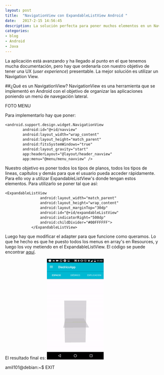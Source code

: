 ```yaml
---
layout: post
title:  "NavigationView con ExpandableListView Android "
date:   2017-2-15 14:56:45
description: La solución perfecta para poner muchos elementos en un NavigationView
categories:
- blog
- Android
- Java
---
```


La aplicación está avanzando y ha llegado al punto en el que tenemos mucha documentación, pero hay que ordenarla con nuestro objetivo de tener una UX (*user experience*) presentable. La mejor solución es utilizar un Navigation View.

##¿Qué es un NavigationView?
NavigationView es una herramienta que se implementó en Android con el objetivo de organizar las aplicaciones poniendo un menú de navegación lateral. 

FOTO MENU

Para implementarlo hay que poner:

```
<android.support.design.widget.NavigationView
        android:id="@+id/navview"
        android:layout_width="wrap_content"
        android:layout_height="match_parent"
        android:fitsSystemWindows="true"
        android:layout_gravity="start"
        app:headerLayout="@layout/header_navview"
        app:menu="@menu/menu_navview" />

```

Nuestro objetivo es poner todos los tipos de planos, todos los tipos de lineas, capítulos y demás para que el usuario pueda acceder rápidamente. Para ello voy a utilizar ExpandableListView's donde tengan estos elementos. Para utilizarlo se poner tal que así:

```
<ExpandableListView
                android:layout_width="match_parent"
                android:layout_height="wrap_content"
                android:layout_marginTop="30dp"
                android:id="@+id/expandableListView"
                android:indicatorRight="500dp"
                android:childDivider="#00FFFFFF">
            </ExpandableListView>
```

Luego hay que modificar el adapter para que funcione como queramos. Lo que he hecho es que he puesto todos los menus en array's en Resources, y luego los voy metiendo en el ExpandableListView. El código se puede encontrar [aquí](https://github.com/DiedricoApp/DiedricoApp/blob/master/DiedricoApp/app/src/main/java/com/diedrico/diedricoapp/MainActivity.java).

El resultado final es:
<img src="../images/expandableListView.gif" alt="all" height="330"><br>

amil101@debian:~$ EXIT
